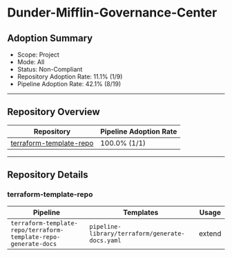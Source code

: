# Dunder-Mifflin-Governance-Center

## Adoption Summary

- Scope: Project
- Mode: All
- Status: Non-Compliant
- Repository Adoption Rate: 11.1% (1/9)
- Pipeline Adoption Rate: 42.1% (8/19)

---

## Repository Overview

| Repository | Pipeline Adoption Rate |
|------------|-----------------|
| [terraform-template-repo](#terraform-template-repo) | 100.0% (1/1) |

---

## Repository Details

### terraform-template-repo

| Pipeline | Templates | Usage |
|----------|-----------|--------|
| `terraform-template-repo/terraform-template-repo-generate-docs` | `pipeline-library/terraform/generate-docs.yaml` | extend |
